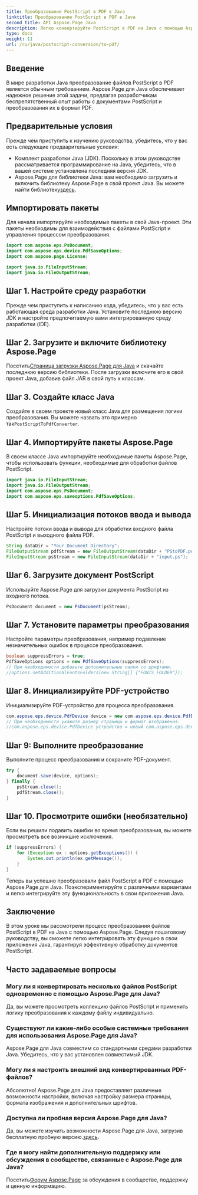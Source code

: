 ```yaml
---
title: Преобразование PostScript в PDF в Java
linktitle: Преобразование PostScript в PDF в Java
second_title: API Aspose.Page Java
description: Легко конвертируйте PostScript в PDF на Java с помощью Aspose.Page. Следуйте нашему пошаговому руководству для бесшовной интеграции. Загрузите Aspose.Page прямо сейчас!
type: docs
weight: 11
url: /ru/java/postscript-conversion/to-pdf/
---
```

## Введение
В мире разработки Java преобразование файлов PostScript в PDF является обычным требованием. Aspose.Page для Java обеспечивает надежное решение этой задачи, предлагая разработчикам беспрепятственный опыт работы с документами PostScript и преобразования их в формат PDF.
## Предварительные условия
Прежде чем приступить к изучению руководства, убедитесь, что у вас есть следующие предварительные условия:
- Комплект разработки Java (JDK). Поскольку в этом руководстве рассматривается программирование на Java, убедитесь, что в вашей системе установлена последняя версия JDK.
-  Aspose.Page для библиотеки Java: вам необходимо загрузить и включить библиотеку Aspose.Page в свой проект Java. Вы можете найти библиотеку[здесь](https://releases.aspose.com/page/java/).
## Импортировать пакеты
Для начала импортируйте необходимые пакеты в свой Java-проект. Эти пакеты необходимы для взаимодействия с файлами PostScript и управления процессом преобразования.
```java
import com.aspose.eps.PsDocument;
import com.aspose.eps.device.PdfSaveOptions;
import com.aspose.page.License;

import java.io.FileInputStream;
import java.io.FileOutputStream;
```
## Шаг 1. Настройте среду разработки
Прежде чем приступить к написанию кода, убедитесь, что у вас есть работающая среда разработки Java. Установите последнюю версию JDK и настройте предпочитаемую вами интегрированную среду разработки (IDE).
## Шаг 2. Загрузите и включите библиотеку Aspose.Page
 Посетить[Страница загрузки Aspose.Page для Java](https://releases.aspose.com/page/java/) и скачайте последнюю версию библиотеки. После загрузки включите его в свой проект Java, добавив файл JAR в свой путь к классам.
## Шаг 3. Создайте класс Java
 Создайте в своем проекте новый класс Java для размещения логики преобразования. Вы можете назвать это примерно так`PostScriptToPdfConverter`.
## Шаг 4. Импортируйте пакеты Aspose.Page
В своем классе Java импортируйте необходимые пакеты Aspose.Page, чтобы использовать функции, необходимые для обработки файлов PostScript.
```java
import java.io.FileInputStream;
import java.io.FileOutputStream;
import com.aspose.eps.PsDocument;
import com.aspose.eps.saveoptions.PdfSaveOptions;
```
## Шаг 5. Инициализация потоков ввода и вывода
Настройте потоки ввода и вывода для обработки входного файла PostScript и выходного файла PDF.
```java
String dataDir = "Your Document Directory";
FileOutputStream pdfStream = new FileOutputStream(dataDir + "PStoPDF.pdf");
FileInputStream psStream = new FileInputStream(dataDir + "input.ps");
```
## Шаг 6. Загрузите документ PostScript
Используйте Aspose.Page для загрузки документа PostScript из входного потока.
```java
PsDocument document = new PsDocument(psStream);
```
## Шаг 7. Установите параметры преобразования
Настройте параметры преобразования, например подавление незначительных ошибок в процессе преобразования.
```java
boolean suppressErrors = true;
PdfSaveOptions options = new PdfSaveOptions(suppressErrors);
// При необходимости добавьте дополнительные папки со шрифтами.
//options.setAdditionalFontsFolders(new String[] {"FONTS_FOLDER"});
```
## Шаг 8. Инициализируйте PDF-устройство
Инициализируйте PDF-устройство для процесса преобразования.
```java
com.aspose.eps.device.PdfDevice device = new com.aspose.eps.device.PdfDevice(pdfStream);
// При необходимости укажите размер страницы и формат изображения.
//com.aspose.eps.device.PdfDevice устройство = новый com.aspose.eps.device.PdfDevice(pdfStream, new Dimension(595, 842));
```
## Шаг 9: Выполните преобразование
Выполните процесс преобразования и сохраните PDF-документ.
```java
try {
    document.save(device, options);
} finally {
    psStream.close();
    pdfStream.close();
}
```
## Шаг 10. Просмотрите ошибки (необязательно)
Если вы решили подавить ошибки во время преобразования, вы можете просмотреть все возникшие исключения.
```java
if (suppressErrors) {
    for (Exception ex : options.getExceptions()) {
        System.out.println(ex.getMessage());
    }
}
```
Теперь вы успешно преобразовали файл PostScript в PDF с помощью Aspose.Page для Java. Поэкспериментируйте с различными вариантами и легко интегрируйте эту функциональность в свои приложения Java.
## Заключение
В этом уроке мы рассмотрели процесс преобразования файлов PostScript в PDF на Java с помощью Aspose.Page. Следуя пошаговому руководству, вы сможете легко интегрировать эту функцию в свои приложения Java, гарантируя эффективную обработку документов PostScript.

## Часто задаваемые вопросы
### Могу ли я конвертировать несколько файлов PostScript одновременно с помощью Aspose.Page для Java?
Да, вы можете просмотреть коллекцию файлов PostScript и применить логику преобразования к каждому файлу индивидуально.
### Существуют ли какие-либо особые системные требования для использования Aspose.Page для Java?
Aspose.Page для Java совместим со стандартными средами разработки Java. Убедитесь, что у вас установлен совместимый JDK.
### Могу ли я настроить внешний вид конвертированных PDF-файлов?
Абсолютно! Aspose.Page для Java предоставляет различные возможности настройки, включая настройку размера страницы, формата изображения и дополнительных шрифтов.
### Доступна ли пробная версия Aspose.Page для Java?
 Да, вы можете изучить возможности Aspose.Page для Java, загрузив бесплатную пробную версию.[здесь](https://releases.aspose.com/).
### Где я могу найти дополнительную поддержку или обсуждения в сообществе, связанные с Aspose.Page для Java?
 Посетить[Форум Aspose.Page](https://forum.aspose.com/c/page/39) за обсуждения в сообществе, поддержку и ценную информацию.
